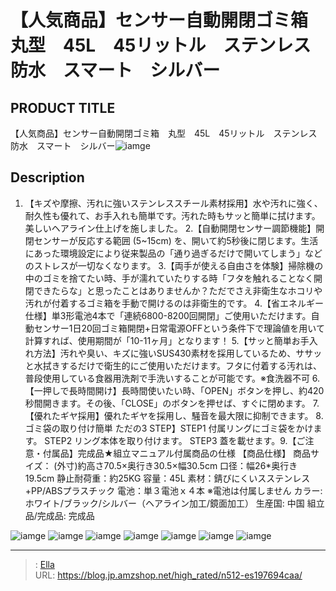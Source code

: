 # 【人気商品】センサー自動開閉ゴミ箱　丸型　45L　45リットル　ステンレス　防水　スマート　シルバー


## PRODUCT TITLE 

【人気商品】センサー自動開閉ゴミ箱　丸型　45L　45リットル　ステンレス　防水　スマート　シルバー![iamge](https://b2bfiles1.gigab2b.cn/image/wkseller/301/20211128_63b20c0851cf295be3aa7ab99765413f.jpg)

## Description

1.  【キズや摩擦、汚れに強いステンレススチール素材採用】水や汚れに強く、耐久性も優れて、お手入れも簡単です。汚れた時もサッと簡単に拭けます。美しいヘアライン仕上げを施しました。
2.【自動開閉センサー調節機能】開閉センサーが反応する範囲 (5~15cm) を、開いて約5秒後に閉じます。生活にあった環境設定により従来製品の「通り過ぎるだけで開いてしまう」などのストレスが一切なくなります。
3.【両手が使える自由さを体験】掃除機の中のゴミを捨てたい時、手が濡れていたりする時「フタを触れることなく開閉できたらな」と思ったことはありませんか？ただでさえ非衛生なホコリや汚れが付着するゴミ箱を手動で開けるのは非衛生的です。
4.【省エネルギー仕様】単3形電池4本で「連続6800-8200回開閉」ご使用いただけます。自動センサー1日20回ゴミ箱開閉&#43;日常電源OFFという条件下で理論値を用いて計算すれば、使用期間が「10-11ヶ月」となります！
5.【サッと簡単お手入れ方法】汚れや臭い、キズに強いSUS430素材を採用しているため、ササッと水拭きするだけで衛生的にご使用いただけます。フタに付着する汚れは、普段使用している食器用洗剤で手洗いすることが可能です。※食洗器不可
6.【一押しで長時間開け】長時間使いたい時、「OPEN」ボタンを押し、約420秒間開きます。その後、「CLOSE」のボタンを押せば、すぐに閉めます。
7.【優れたギヤ採用】優れたギヤを採用し、騒音を最大限に抑制できます。
8.ゴミ袋の取り付け簡単 ただの3 STEP】STEP1 付属リングにゴミ袋をかけます。 STEP2 リング本体を取り付けます。 STEP3 蓋を載せます。9.【ご注意・付属品】完成品★組立マニュアル付属商品の仕様
【商品仕様】
商品サイズ：
(外寸)約高さ70.5×奥行き30.5×幅30.5cm
口径：幅26*奥行き19.5cm
静止耐荷重：約25KG
容量：45L
素材：錆びにくいスステンレス&#43;PP/ABSプラスチック
電池：単３電池ｘ４本 ※電池は付属しません
カラー: ホワイト/ブラック/シルバー（ヘアライン加工/鏡面加工）
生産国: 中国
組立品/完成品: 完成品

![iamge](https://b2bfiles1.gigab2b.cn/image/wkseller/301/ES197694/20201129_0f98991fe42a68eb2bb25322b95c5e65.jpg)
![iamge](https://b2bfiles1.gigab2b.cn/image/wkseller/301/ES197694/20201129_12e6f960645848a7eba4e6e79aebaab7.jpg)
![iamge](https://b2bfiles1.gigab2b.cn/image/wkseller/301/ES197694/20201129_2ba638e483a07c03ff5075157b794405.jpg)
![iamge](https://b2bfiles1.gigab2b.cn/image/wkseller/301/ES197694/20201129_375d96d4bd73b791dcbf41b6c934b455.jpg)
![iamge](https://b2bfiles1.gigab2b.cn/image/wkseller/301/ES197694/20201129_64975bd04f62dc18f134d4387d4cf375.jpg)
![iamge](https://b2bfiles1.gigab2b.cn/image/wkseller/301/ES197694/20201129_96c3a81ffad609a043b80932b688eca2.jpg)
![iamge](https://b2bfiles1.gigab2b.cn/image/wkseller/301/ES197694/20201129_f397df7d621da843b4c109eb616bb545.jpg)


---

> : [Ella](https://blog.jp.amzshop.net/)  
> URL: https://blog.jp.amzshop.net/high_rated/n512-es197694caa/  

